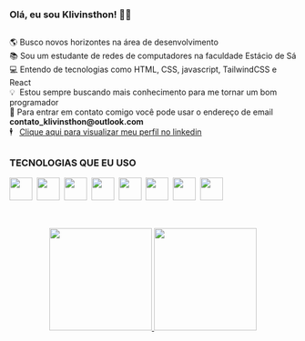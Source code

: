 <!-- -->
<link rel="stylesheet" href="https://cdn.jsdelivr.net/gh/devicons/devicon@v2.15.1/devicon.min.css">

<h3>Olá, eu sou Klivinsthon! 🧑‍💻</h3>

##

<p>
  🌎 Busco novos horizontes na área de desenvolvimento<br/>
  📚 Sou um estudante de redes de computadores na faculdade Estácio de Sá<br/>
  💻 Entendo de tecnologias como HTML, CSS, javascript, TailwindCSS e React<br/>
  💡 &nbsp;Estou sempre buscando mais conhecimento para me tornar um bom programador<br/>
  📧 Para entrar em contato comigo você pode usar o endereço de email <b>contato_klivinsthon@outlook.com<br/></b>
  🕴️ &nbsp;&nbsp;<a href="https://www.linkedin.com/in/klivinsthon-kendert-994b251aa/" target="_blank">Clique aqui para visualizar meu perfil no linkedin</a>
</p>

##

<h3>TECNOLOGIAS QUE EU USO</h3>

<!-- ÍCONES DE LINGUAGENS -->
<div>
  <img src="https://cdn.jsdelivr.net/gh/devicons/devicon/icons/html5/html5-original.svg" width="40"/>&nbsp;
  <img src="https://cdn.jsdelivr.net/gh/devicons/devicon/icons/css3/css3-original.svg" width="40"/>&nbsp;
  <img src="https://cdn.jsdelivr.net/gh/devicons/devicon/icons/javascript/javascript-original.svg" width="40"/>&nbsp;
  <img src="https://cdn.jsdelivr.net/gh/devicons/devicon/icons/sass/sass-original.svg" width="40"/>&nbsp;
  <img src="https://cdn.jsdelivr.net/gh/devicons/devicon/icons/bulma/bulma-plain.svg" width="40"/>&nbsp;
  <img src="https://cdn.jsdelivr.net/gh/devicons/devicon/icons/bootstrap/bootstrap-original.svg" width="40"/>&nbsp;
  <img src="https://cdn.jsdelivr.net/gh/devicons/devicon/icons/tailwindcss/tailwindcss-plain.svg" width="40"/>&nbsp;
  <img src="https://cdn.jsdelivr.net/gh/devicons/devicon/icons/react/react-original.svg" width="40"/>
</div>

##
<br/>

<div align="center">
  <a href="https://github.com/Klivinsthon">
  <img height="180em" src="https://github-readme-stats.vercel.app/api?username=Klivinsthon&show_icons=true&theme=highcontrast&include_all_commits=true&count_private=true"/>
  <img height="180em" src="https://github-readme-stats.vercel.app/api/top-langs/?username=Klivinsthon&layout=compact&langs_count=7&theme=highcontrast"/>
</div>
